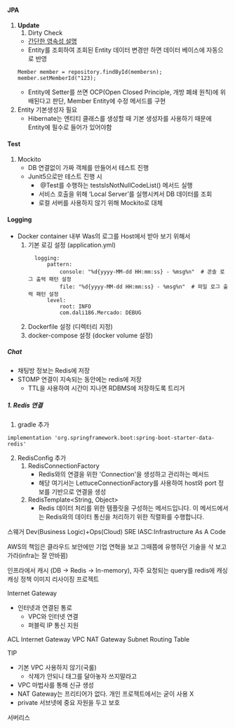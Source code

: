 #### JPA 
1. **Update**
	1. Dirty Check
	- [간단한 영속성 설명](https://study-easy-coding.tistory.com/105)
	- Entity를 조회하여 조회된 Entity 데이터 변경만 하면 데이터 베이스에 자동으로 반영
	```
	Member member = repository.findById(membersn);
	member.setMemberId("123);
	```
	- Entity에 Setter를 쓰면 OCP(Open Closed Principle, 개방 폐쇄 원칙)에 위배된다고 판단, Member Entity에 수정 메서드를 구현
2. Entity 기본생성자 필요
	- Hibernate는 엔티티 클래스를 생성할 때 기본 생성자를 사용하기 때문에 Entity에 필수로 들어가 있어야함
#### Test
1. Mockito
	- DB 연결없이 가짜 객체를 만들어서 테스트 진행
	- Junit5으로만 테스트 진행 시
		-  @Test를 수행하는 testsIsNotNullCodeList() 메서드 실행
		- 서비스 호출을 위해 ‘Local Server’를 실행시켜서 DB 데이터를 조회
		- 로컬 서버를 사용하지 않기 위해 Mockito로 대체

#### Logging
- Docker container 내부 Was의 로그를 Host에서 받아 보기 위해서
	1. 기본 로깅 설정 (application.yml)
		```
		  logging:
			  pattern:
				  console: "%d{yyyy-MM-dd HH:mm:ss} - %msg%n"  # 콘솔 로그 출력 패턴 설정
				  file: "%d{yyyy-MM-dd HH:mm:ss} - %msg%n"  # 파일 로그 출력 패턴 설정
			  level:
				  root: INFO
				  com.dali186.Mercado: DEBUG
		```
	1. Dockerfile 설정 (디렉터리 지정)
	2. docker-compose 설정 (docker volume 설정)
##### Chat
- 채팅방 정보는 Redis에 저장
- STOMP 연결이 지속되는 동안에는 redis에 저장
	- TTL을 사용하여 시간이 지나면 RDBMS에 저장하도록 트리거

##### 1. Redis 연결
1. gradle 추가
```
implementation 'org.springframework.boot:spring-boot-starter-data-redis'
```
2. RedisConfig 추가
	1. RedisConnectionFactory
		- Redis와의 연결을 위한 'Connection'을 생성하고 관리하는 메서드
		- 해당 여기서는 LettuceConnectionFactory를 사용하여 host와 port 정보를 기반으로 연결을 생성
	2. RedisTemplate<String, Object>
		- Redis 데이터 처리를 위한 템플릿을 구성하는 메서드입니다. 이 메서드에서는 Redis와의 데이터 통신을 처리하기 위한 직렬화를 수행합니다.


스웨거
Dev(Business Logic)+Ops(Cloud)
SRE
IASC:Infrastructure As A Code

AWS의 책임은 클라우드 보안에만 
기업 연혁을 보고 그때쯤에 유행하던 기술을 삭 보고 가라(infra는 잘 안바뀜)

인프라에서 캐시 (DB -> Redis -> In-memory), 자주 요청되는 query를 redis에 캐싱
캐싱 정책
이미지 리사이징 프로젝트

Internet Gateway
- 인터넷과 연결된 통로
	- VPC와 인터넷 연결
	- 퍼블릭 IP 통신 지원

ACL
Internet Gateway
VPC
NAT Gateway
Subnet
Routing Table

TIP
- 기본 VPC 사용하지 않기(국룰)
	- 삭제가 안되니 태그를 달아놓자 쓰지말라고
- VPC 마법사를 통해 신규 생성
- NAT Gateway는 프리티어가 없다. 개인 프로젝트에서는 굳이 사용 X
- private 서브넷에 중요 자원을 두고 보호

서버리스
